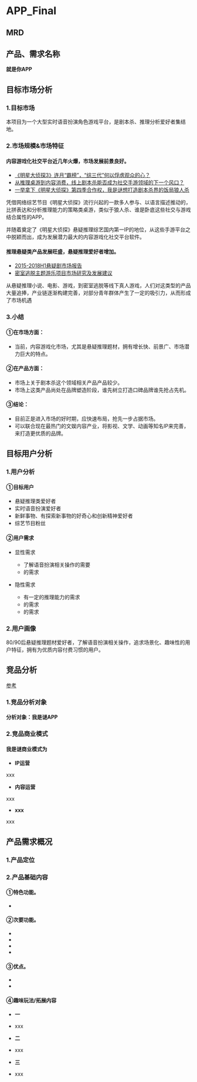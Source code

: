 # APP_Final
## MRD
## 产品、需求名称

**就是你APP**


## 目标市场分析

### 1.目标市场

本项目为一个大型实时语音扮演角色游戏平台，是剧本杀、推理分析爱好者集结地。

### 2.市场规模&市场特征

#### 内容游戏化社交平台近几年火爆，市场发展前景良好。

- [《明星大侦探3》连月“霸榜”，“综三代”何以俘虏观众的心？](https://baike.baidu.com/tashuo/browse/content?id=84d19be0fe4409324b4bdf6a&fromLemmaModule=pcTopicList&fromTopicId=12a0536105f590d31334122e)
- [从推理桌游到内容消费，线上剧本杀能否成为社交手游领域的下一个风口？](https://www.lieyunwang.com/archives/448494)
- [一举拿下《明星大侦探》第四季合作权，我是谜想打造剧本杀界的饭局狼人杀](https://www.lieyunwang.com/archives/448406)


凭借网络综艺节目《明星大侦探》流行兴起的一款多人参与、以语言描述推动的，比拼表达和分析推理能力的策略类桌游，类似于狼人杀、谁是卧底这些社交与游戏结合属性的APP。

并随着奠定了《明星大侦探》悬疑推理综艺国内第一IP的地位，从这些手游平台之中脱颖而出，成为发展潜力最大的内容游戏化社交平台软件。


#### 推理悬疑类产品发展旺盛，悬疑推理爱好者增加。

- [2015-2018H1悬疑剧市场报告](https://baijiahao.baidu.com/s?id=1606316596558054432&wfr=spider&for=pc)
- [密室逃脱主题游乐项目市场研究及发展建议](http://www.qyggygl.com/nview.asp?id=4768)

从悬疑推理小说、电影、游戏，到密室逃脱等线下真人游戏，人们对这类型的产品大量追捧，产业链逐渐构建完善，对部分青年群体产生了一定的吸引力，从而形成了市场机遇


### 3.小结

#### ①在市场方面：

* 当前，内容游戏化市场，尤其是悬疑推理题材，拥有增长快、前景广、市场潜力巨大的特点。

#### ②在产品方面：

* 市场上关于剧本杀这个领域相关产品产品较少。
* 市场上这类产品尚处在品牌塑造阶段，谁先树立打造口碑品牌谁先抢占先机。

#### ③结论：

* 目前正是进入市场的好时期，应快速布局，抢先一步占据市场。
* 可以联合现在最热门的文娱内容产业，将影视、文学、动画等知名IP来完善，来打造更优质的品牌。

## 目标用户分析

### 1.用户分析

#### ①目标用户

* 悬疑推理类爱好者
* 实时语音扮演爱好者
* 新鲜事物、有探索新事物的好奇心和创新精神爱好者
* 综艺节目粉丝

#### ②用户需求

* 显性需求
  * 了解语音扮演相关操作的需要
  * 的需求
  
* 隐性需求
  * 有一定的推理能力的需求
  * 的需求
  * 的需求
  
### 2.用户画像

80/90后悬疑推理题材爱好者，了解语音扮演相关操作，追求场景化、趣味性的用户特征，拥有为优质内容付费习惯的用户。


## 竞品分析
[参考](https://www.jianshu.com/p/b3e0ffb2c092)

### 1.竞品分析对象

#### 分析对象：我是谜APP



### 2.竞品商业模式

#### 我是谜商业模式为

* **IP运营**

xxx

* **内容运营**

xxx

* **xxx**

xxx

## 产品需求概况

### 1.产品定位


### 2.产品基础内容

#### ①特色功能。

* 

#### ②次要功能。

* 
* 
* 
* 

#### ③优点。

* 
* 

#### ④趣味玩法/拓展内容

* **一**
- xxx

* **二**

- xxx

* **三**

- xxx



